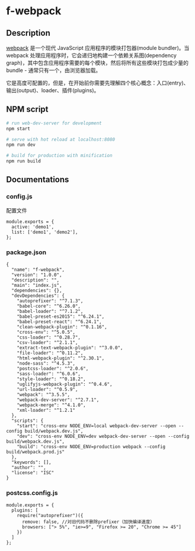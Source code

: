 # f-webpack

## Description

[webpack](https://doc.webpack-china.org/) 是一个现代 JavaScript 应用程序的模块打包器(module bundler)。当 webpack 处理应用程序时，它会递归地构建一个依赖关系图(dependency graph)，其中包含应用程序需要的每个模块，然后将所有这些模块打包成少量的 bundle - 通常只有一个，由浏览器加载。

它是高度可配置的，但是，在开始前你需要先理解四个核心概念：入口(entry)、输出(output)、loader、插件(plugins)。


## NPM script

``` bash
# run web-dev-server for development
npm start

# serve with hot reload at localhost:8080
npm run dev

# build for production with minification
npm run build
```

## Documentations

### config.js

配置文件

```
module.exports = {
  active: 'demo1',
  list: ['demo1', 'demo2'],
};
```

### package.json

```
{
  "name": "f-webpack",
  "version": "1.0.0",
  "description": "",
  "main": "index.js",
  "dependencies": {},
  "devDependencies": {
    "autoprefixer": "^7.1.3",
    "babel-core": "^6.26.0",
    "babel-loader": "^7.1.2",
    "babel-preset-es2015": "^6.24.1",
    "babel-preset-react": "^6.24.1",
    "clean-webpack-plugin": "^0.1.16",
    "cross-env": "^5.0.5",
    "css-loader": "^0.28.7",
    "csv-loader": "^2.1.1",
    "extract-text-webpack-plugin": "^3.0.0",
    "file-loader": "^0.11.2",
    "html-webpack-plugin": "^2.30.1",
    "node-sass": "^4.5.3",
    "postcss-loader": "^2.0.6",
    "sass-loader": "^6.0.6",
    "style-loader": "^0.18.2",
    "uglifyjs-webpack-plugin": "^0.4.6",
    "url-loader": "^0.5.9",
    "webpack": "^3.5.5",
    "webpack-dev-server": "^2.7.1",
    "webpack-merge": "^4.1.0",
    "xml-loader": "^1.2.1"
  },
  "scripts": {
    "start": "cross-env NODE_ENV=local webpack-dev-server --open --config build/webpack.dev.js",
    "dev": "cross-env NODE_ENV=dev webpack-dev-server --open --config build/webpack.dev.js",
    "build": "cross-env NODE_ENV=production webpack --config build/webpack.prod.js"
  },
  "keywords": [],
  "author": "",
  "license": "ISC"
}

```

### postcss.config.js

```
module.exports = {
  plugins: [
    require("autoprefixer")({
      remove: false, //对旧代码不删除prefixer（加快编译速度）
      browsers: ["> 5%", "ie>=9", "Firefox >= 20", "Chrome >= 45"]
    })
  ]
};
```

